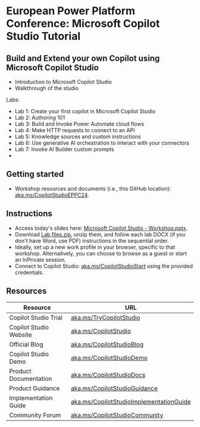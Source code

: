# European Power Platform Conference: Microsoft Copilot Studio Tutorial

## Build and Extend your own Copilot using Microsoft Copilot Studio

- Introduction to Microsoft Copilot Studio 
- Walkthrough of the studio

Labs:
- Lab 1: Create your first copilot in Microsoft Copilot Studio
- Lab 2: Authoring 101
- Lab 3: Build and Invoke Power Automate cloud flows
- Lab 4: Make HTTP requests to connect to an API
- Lab 5: Knowledge sources and custom instructions
- Lab 6: Use generative AI orchestration to interact with your connectors
- Lab 7: Invoke AI Builder custom prompts
- 
## Getting started

- Workshop resources and documents (i.e., this GitHub location): [aka.ms/CopilotStudioEPPC24](https://aka.ms/CopilotStudioEPPC24).

## Instructions

- Access today's slides here: [Microsoft Copilot Studio - Workshop.pptx](https://github.com/microsoft/CopilotStudioSamples/raw/master/Conferences/EPPC2024/Microsoft%20Copilot%20Studio%20-%20Workshop.pdf).
- Download [Lab files.zip](https://github.com/microsoft/CopilotStudioSamples/raw/master/Conferences/EPPC2024/Lab%20files.zip ), unzip them, and follow each lab DOCX (if you don't have Word, use PDF) instructions in the sequential order.
- Ideally, set up a new work profile in your browser, specific to that workshop. Alternatively, you can choose to browse as a guest or start an InPrivate session.
- Connect to Copilot Studio: [aka.ms/CopilotStudioStart](https://aka.ms/CopilotStudioStart) using the provided credentials.

## Resources

| Resource | URL |
| --- | --- |
| Copilot Studio Trial | [aka.ms/TryCopilotStudio](https://aka.ms/TryCopilotStudio) |
| Copilot Studio Website | [aka.ms/CopilotStudio](https://aka.ms/CopilotStudio) |
| Official Blog | [aka.ms/CopilotStudioBlog](https://aka.ms/CopilotStudioBlog) |
| Copilot Studio Demo | [aka.ms/CopilotStudioDemo](https://aka.ms/CopilotStudioDemo) |
| Product Documentation | [aka.ms/CopilotStudioDocs](https://aka.ms/CopilotStudioDemo) |
| Product Guidance | [aka.ms/CopilotStudioGuidance](https://aka.ms/CopilotStudioGuidance) |
| Implementation Guide | [aka.ms/CopilotStudioImplementationGuide](https://ka.ms/CopilotStudioImplementationGuide) |
| Community Forum | [aka.ms/CopilotStudioCommunity](https://aka.ms/CopilotStudioCommunity) |
